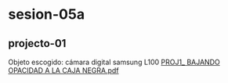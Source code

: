 # sesion-05a

## projecto-01

Objeto escogido: cámara digital samsung L100 
[PROJ1_ BAJANDO OPACIDAD A LA CAJA NEGRA.pdf](https://github.com/user-attachments/files/19655847/PROJ1_.BAJANDO.OPACIDAD.A.LA.CAJA.NEGRA.pdf)
